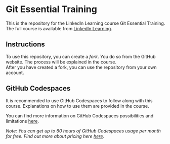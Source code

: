 # Git Essential Training
This is the repository for the LinkedIn Learning course Git Essential Training. The full course is available from [LinkedIn Learning][lil-course-url].



## Instructions
To use this repository, you can create a _fork_. You do so from the GitHub website. The process will be explained in the course.  
After you have created a fork, you can use the repository from your own account.

## GitHub Codespaces
It is recommended to use GitHub Codespaces to follow along with this course. Explanations on how to use them are provided in the course.  

You can find more information on GitHub Codespaces possibilities and limitations [here](https://docs.github.com/en/codespaces/about-codespaces/what-are-codespaces).

_Note: You can get up to 60 hours of GitHub Codespaces usage per month for free. Find out more about pricing here [here](https://docs.github.com/en/billing/managing-billing-for-your-products/managing-billing-for-github-codespaces/about-billing-for-github-codespaces)._


[0]: # (Replace these placeholder URLs with actual course URLs)

[lil-course-url]: https://www.linkedin.com/learning/
[lil-thumbnail-url]: http://

